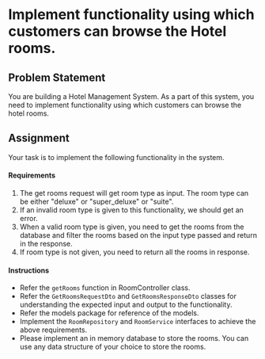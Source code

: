 # Implement functionality using which customers can browse the Hotel rooms.

## Problem Statement
You are building a Hotel Management System. As a part of this system, you need to implement functionality using which customers can browse the hotel rooms.

## Assignment

Your task is to implement the following functionality in the system.

#### Requirements

1. The get rooms request will get room type as input. The room type can be either "deluxe" or "super_deluxe" or "suite".
2. If an invalid room type is given to this functionality, we should get an error.
3. When a valid room type is given, you need to get the rooms from the database and filter the rooms based on the input type passed and return in the response.
4. If room type is not given, you need to return all the rooms in response.

#### Instructions

* Refer the `getRooms` function in RoomController class.
* Refer the `GetRoomsRequestDto` and `GetRoomsResponseDto` classes for understanding the expected input and output to the functionality.
* Refer the models package for reference of the models.
* Implement the `RoomRepository` and `RoomService` interfaces to achieve the above requirements.
* Please implement an in memory database to store the rooms. You can use any data structure of your choice to store the rooms.

